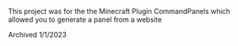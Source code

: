 This project was for the the Minecraft Plugin CommandPanels which allowed you to generate a panel from a website

Archived 1/1/2023
